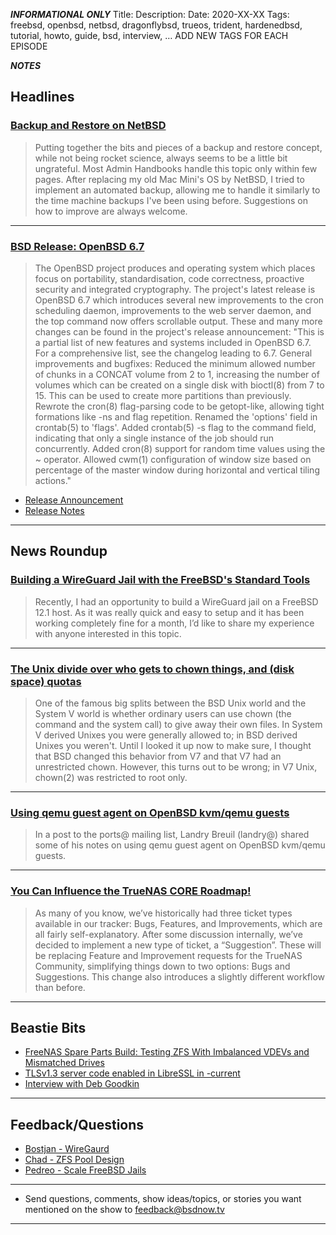 
***INFORMATIONAL ONLY***
Title:
Description:
Date: 2020-XX-XX
Tags: freebsd, openbsd, netbsd, dragonflybsd, trueos, trident, hardenedbsd, tutorial, howto, guide, bsd, interview, … ADD NEW TAGS FOR EACH EPISODE

***NOTES***
## Headlines

### [Backup and Restore on NetBSD](https://e17i.github.io/articles-netbsd-backup/)

> Putting together the bits and pieces of a backup and restore concept, while not being rocket science, always seems to be a little bit ungrateful. Most Admin Handbooks handle this topic only within few pages. After replacing my old Mac Mini's OS by NetBSD, I tried to implement an automated backup, allowing me to handle it similarly to the time machine backups I've been using before. Suggestions on how to improve are always welcome.
 
***

### [BSD Release: OpenBSD 6.7](https://distrowatch.com/?newsid=10921) 
> The OpenBSD project produces and operating system which places focus on portability, standardisation, code correctness, proactive security and integrated cryptography. The project's latest release is OpenBSD 6.7 which introduces several new improvements to the cron scheduling daemon, improvements to the web server daemon, and the top command now offers scrollable output. These and many more changes can be found in the project's release announcement: "This is a partial list of new features and systems included in OpenBSD 6.7. For a comprehensive list, see the changelog leading to 6.7. General improvements and bugfixes: Reduced the minimum allowed number of chunks in a CONCAT volume from 2 to 1, increasing the number of volumes which can be created on a single disk with bioctl(8) from 7 to 15. This can be used to create more partitions than previously. Rewrote the cron(8) flag-parsing code to be getopt-like, allowing tight formations like -ns and flag repetition. Renamed the 'options' field in crontab(5) to 'flags'. Added crontab(5) -s flag to the command field, indicating that only a single instance of the job should run concurrently. Added cron(8) support for random time values using the ~ operator. Allowed cwm(1) configuration of window size based on percentage of the master window during horizontal and vertical tiling actions."

+ [Release Announcement](https://marc.info/?l=openbsd-announce&m=158989783626149&w=2)
+ [Release Notes](https://www.openbsd.org/67.html)

***



## News Roundup


### [Building a WireGuard Jail with the FreeBSD's Standard Tools](https://genneko.github.io/playing-with-bsd/networking/freebsd-wireguard-jail/)

>Recently, I had an opportunity to build a WireGuard jail on a FreeBSD 12.1 host.
> As it was really quick and easy to setup and it has been working completely fine for a month, I’d like to share my experience with anyone interested in this topic. 
 
***

### [The Unix divide over who gets to chown things, and (disk space) quotas](https://utcc.utoronto.ca/~cks/space/blog/unix/ChownDivideAndQuotas)

> One of the famous big splits between the BSD Unix world and the System V world is whether ordinary users can use chown (the command and the system call) to give away their own files. In System V derived Unixes you were generally allowed to; in BSD derived Unixes you weren't. Until I looked it up now to make sure, I thought that BSD changed this behavior from V7 and that V7 had an unrestricted chown. However, this turns out to be wrong; in V7 Unix, chown(2) was restricted to root only.
 
***

### [Using qemu guest agent on OpenBSD kvm/qemu guests](https://undeadly.org/cgi?action=article;sid=20200514073852)

> In a post to the ports@ mailing list, Landry Breuil (landry@) shared some of his notes on using qemu guest agent on OpenBSD kvm/qemu guests.
> 
***

### [You Can Influence the TrueNAS CORE Roadmap!](https://www.ixsystems.com/blog/truenas-bugs-and-suggestions/)

> As many of you know, we’ve historically had three ticket types available in our tracker: Bugs, Features, and Improvements, which are all fairly self-explanatory. After some discussion internally, we’ve decided to implement a new type of ticket, a “Suggestion”. These will be replacing Feature and Improvement requests for the TrueNAS Community, simplifying things down to two options: Bugs and Suggestions. This change also introduces a slightly different workflow than before.
***

## Beastie Bits

+ [FreeNAS Spare Parts Build: Testing ZFS With Imbalanced VDEVs and Mismatched Drives](https://www.youtube.com/watch?v=EFrlG3CUKFQ)
+ [TLSv1.3 server code enabled in LibreSSL in -current](https://undeadly.org/cgi?action=article;sid=20200512074150)
+ [Interview with Deb Goodkin](https://itsfoss.com/freebsd-interview-deb-goodkin/)
***

## Feedback/Questions

+ [Bostjan - WireGaurd](https://github.com/BSDNow/bsdnow.tv/blob/master/episodes/351/feedback/Bostjan%20-%20WireGaurd.md)
+ [Chad - ZFS Pool Design](https://github.com/BSDNow/bsdnow.tv/blob/master/episodes/351/feedback/Chad%20-%20ZFS%20Pool%20Design.md)
+ [Pedreo - Scale FreeBSD Jails](https://github.com/BSDNow/bsdnow.tv/blob/master/episodes/351/feedback/Pedreo%20-%20Scale%20FreeBSD%20Jails.md)

***

- Send questions, comments, show ideas/topics, or stories you want mentioned on the show to [feedback@bsdnow.tv](mailto:feedback@bsdnow.tv)

***


